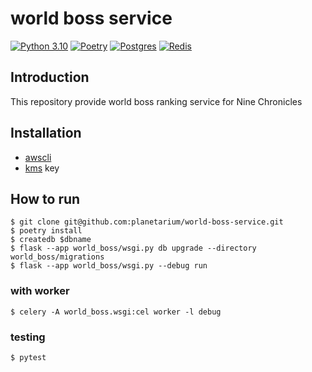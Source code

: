 # world boss service
[![Python 3.10](https://img.shields.io/badge/python-3.10-blue.svg)](https://www.python.org/downloads/release/python-3100/)
[![Poetry](https://img.shields.io/badge/poetry-1.2.2-blue.svg)](https://python-poetry.org/docs/#installation)
[![Postgres](https://img.shields.io/badge/Postgres-13.7-blue.svg)](https://www.postgresql.org/ftp/source/v13.7/)
[![Redis](https://img.shields.io/badge/redis-7.0-blue.svg)](https://redis.io/download/)

## Introduction
This repository provide world boss ranking service for Nine Chronicles

## Installation
- [awscli](https://aws.amazon.com/ko/cli/)
- [kms](https://aws.amazon.com/ko/kms/) key

## How to run
```commandline
$ git clone git@github.com:planetarium/world-boss-service.git
$ poetry install
$ createdb $dbname
$ flask --app world_boss/wsgi.py db upgrade --directory world_boss/migrations
$ flask --app world_boss/wsgi.py --debug run
```

### with worker
```commandline
$ celery -A world_boss.wsgi:cel worker -l debug
```

### testing
```commandline
$ pytest
```
